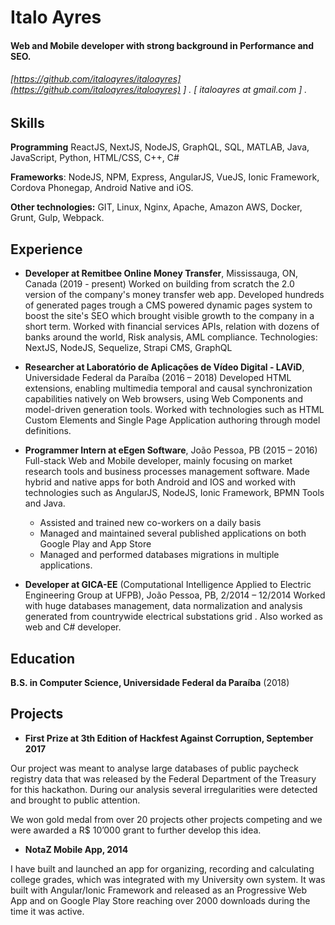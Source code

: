 Italo Ayres
======

#### Web and Mobile developer with strong background in Performance and SEO. 
###### [https://github.com/italoayres/italoayres](https://github.com/italoayres/italoayres) ] . [ italoayres at gmail.com ] .


Skills
------

**Programming** ReactJS, NextJS, NodeJS, GraphQL, SQL, MATLAB, Java, JavaScript, Python, HTML/CSS, C++, C#
    
**Frameworks**: NodeJS, NPM, Express, AngularJS, VueJS, Ionic Framework, Cordova Phonegap, Android Native and iOS.
    
**Other technologies:** GIT, Linux, Nginx, Apache, Amazon AWS, Docker, Grunt, Gulp, Webpack.


Experience
---------
- **Developer at Remitbee Online Money Transfer**, Mississauga, ON, Canada (2019 - present)
Worked on building from scratch the 2.0 version of the company's money transfer web app. Developed hundreds of generated pages trough a CMS powered dynamic pages system to boost the site's SEO which brought visible growth to the company in a short term. Worked with financial services APIs, relation with dozens of banks around the world, Risk analysis, AML compliance.
Technologies: NextJS, NodeJS, Sequelize, Strapi CMS, GraphQL

- **Researcher at Laboratório de Aplicações de Vídeo Digital - LAViD**, Universidade Federal da Paraíba (2016 – 2018)
Developed HTML extensions, enabling multimedia temporal and causal synchronization capabilities natively on Web browsers, using Web Components and model-driven generation tools.
Worked with technologies such as HTML Custom Elements and Single Page Application authoring through model definitions.

- **Programmer Intern at eEgen Software**, João Pessoa, PB (2015 – 2016)
Full-stack Web and Mobile developer, mainly focusing on market research tools and business processes management software. Made hybrid and native apps for both Android and IOS and worked with technologies such as AngularJS, NodeJS, Ionic Framework, BPMN Tools and Java.

	* Assisted and trained new co-workers on a daily basis
	* Managed and maintained several published applications on both Google Play and App Store
	* Managed and performed databases migrations in multiple applications.

- **Developer at GICA-EE** (Computational Intelligence Applied to Electric Engineering Group at UFPB), João Pessoa, PB, 2/2014 – 12/2014
Worked with huge databases management, data normalization and analysis generated from countrywide electrical substations grid . Also worked as web and C# developer.


Education
---------

**B.S. in Computer Science, Universidade Federal da Paraíba** (2018)


Projects
--------
- **First Prize at 3th Edition of Hackfest Against Corruption, September 2017**

Our project was meant to analyse large databases of public paycheck registry data that was released by the Federal Department of the Treasury for this hackathon. During our analysis several irregularities were detected and brought to public attention.

We won gold medal from over 20 projects other projects competing and we were awarded a R$ 10’000 grant to further develop this idea.


- **NotaZ Mobile App, 2014**

I have built and launched an app for organizing, recording and calculating college grades, which was integrated with my University own system. It was built with Angular/Ionic Framework and released as an Progressive Web App and on Google Play Store reaching over 2000 downloads during the time it was active.

